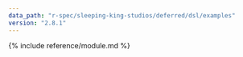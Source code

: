 ```yaml
---
data_path: "r-spec/sleeping-king-studios/deferred/dsl/examples"
version: "2.8.1"
---
```


{% include reference/module.md %}
